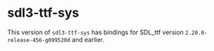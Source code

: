 # sdl3-ttf-sys

This version of `sdl3-ttf-sys` has bindings for SDL_ttf version `2.20.0-release-456-g099520d` and earlier.
